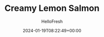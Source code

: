 ---
draft: true # Use this only for setting draft status
hidden: false # Use this to hide unwanted recipes
slug: # <post-title>
title: 'Creamy Lemon Salmon'
description: "Looking for a meal that’s light and bright but still satisfying? You’ve come to the right place because this salmon dish is all that and more. Beautiful fillets are pan-seared and placed atop a bed of couscous studded with tomato and scallion. They’re then drizzled with a lemon crema, which has a hint of zest for extra flavor. You’ll wanna keep this recipe in your back pocket because it’s simple, versatile, and easy to enjoy during all seasons."
image: https://img.hellofresh.com/f_auto,fl_lossy,q_auto,w_1200/hellofresh_s3/image/creamy-lemon-salmon-7cbb571e.jpg
date: 2024-01-19T08:22:49+00:00
author: HelloFresh

tags: []
categories: "main course"
cuisines: "Mediterranean"
allergens: ['Milk', 'Wheat', 'Fish']

calories: 710
preptime: ['35 minutes']
cooktime: # 180 = 3 Hours | In minutes
totaltime: PT35M
servings: 2

links:
  - description: "Looking for a meal that’s light and bright but still satisfying? You’ve come to the right place because this salmon dish is all that and more. Beautiful fillets are pan-seared and placed atop a bed of couscous studded with tomato and scallion. They’re then drizzled with a lemon crema, which has a hint of zest for extra flavor. You’ll wanna keep this recipe in your back pocket because it’s simple, versatile, and easy to enjoy during all seasons."
    website: https://www.hellofresh.com/recipes/creamy-lemon-salmon-5a53ad51c28800028e5f9262
    image: https://img.hellofresh.com/f_auto,fl_lossy,q_auto,w_1200/hellofresh_s3/image/creamy-lemon-salmon-7cbb571e.jpg
 
weight: # 1 | You can add weight to some posts to override the default sorting (date descending)

comments: false # Keep False

ingredients: ['1 unit Roma Tomato', '1 unit Lemon', '2 unit Scallions', '2 clove Garlic', '4 tablespoon Sour Cream', '½ cup Israeli Couscous', '10 ounce Skin-On Salmon Fillets', '1 tablespoon Fry Seasoning', '2 tablespoon Butter', '1 tablespoon Vegetable Oil', ' Salt', ' Pepper']

instructionTitles: ['Prep', 'Make Crema', 'Cook Couscous', 'Stir Couscous', 'Cook Salmon', 'Plate and Serve']
instructions: ['Wash and dry all produce. Core and seed tomato, then cut into ½-inch pieces. Zest lemon until you have 1 tsp zest, then cut into wedges. Trim, then thinly slice scallions, keeping greens and whites separate. Mince or grate garlic.', 'In a small bowl, stir together sour cream, half the lemon zest, and a few squeezes of lemon juice (to taste— start with about ¼ of the lemon and go up from there). Season with salt and pepper. Taste and add more lemon zest or juice, if desired.', 'Melt 1 TBSP butter in a medium pot over medium-high heat. Add couscous and cook, stirring occasionally, until lightly toasted, 2-3 minutes. Add 1 cup water, then bring to a boil. Lower heat slightly and let simmer until al dente, 7-9 minutes. Remove couscous from pot and set aside.', 'Heat another 1 TBSP butter and a large drizzle of oil in pot used for couscous over medium-high heat. Once butter is melted, add scallion whites and tomato. Cook, stirring frequently, until slightly softened, 2-3 minutes. Lower heat to medium and add garlic. Cook until fragrant, about 1 minute. Stir in couscous. Season with salt and pepper, then remove pot from heat.', 'Heat a drizzle of oil in a medium pan over medium-high heat (use a nonstick pan if you have one). Pat salmon dry with a paper towel. Season all over with salt, pepper, and fry seasoning. Add to pan skin-side down. Cook until skin is crisp, 4-6 minutes. Flip and cook to desired doneness, 2-3 minutes more.', 'Fluff couscous with a fork, then stir in half the scallion greens. Divide between plates, along with salmon. (TIP: Arrange the fillets skin-side up to keep the skin crisp.) Drizzle salmon with a spoonful of crema. Sprinkle with remaining scallion greens. Serve with any remaining lemon wedges and crema on the side.']
---